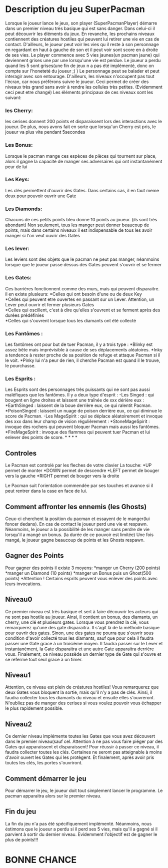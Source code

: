 # Description du jeu SuperPacman
Lorsque le joueur lance le jeux, son player (SuperPacmanPlayer) démarre dans un premier niveau très basique qui est sans danger. Dans celui-ci il peut découvrir les éléments du jeux. En revanche, les prochains niveaux contiennent des créatures hostiles qui peuvent lui retirer une vie en cas de contact. 
D'ailleurs, le joueur peut voir les vies qu il reste à son personnage en regardant en haut à gauche de son  et il peut voir sont score en à droite de ses vies. Le player commence avec 5 vies jaunes(un pacman jaune) qui deviennent grises une par une lorsqu'une vie est perdue. Le joueur a perdu quand les 5 sont grises(une fin de jeux n a pas été implémenté, donc on compte sur l'honeteté du joueur ;) )
Le personnage peut se balader et peut interagir avec son entourage. D'ailleurs, les niveaux n'occupent pas tout l'écran, car nous préférons suivre le joueur. Ceci permet de créer des niveaux très grand sans avoir à rendre les cellules très petites. (Evidemment ceci peut etre changé)
Les éléments principaux de ces niveaux sont les suivant:
### les Cherry: 
les cerises donnent 200 points et disparaissent lors des interactions avec le joueur. De plus, nous avons fait en sorte que lorsqu'un Cherry est pris, le    joueur va plus vite pendant 5secondes
### Les Bonus: 
Lorsque le pacman mange ces espèces de pièces qui tournent sur place, alors il gagne la capacité de manger ses adversaires qui ont instantanément peur de lui
### Les Keys: 
Les clés permettent d'ouvrir des Gates. Dans certains cas, il en faut meme deux pour pouvoir ouvrir une Gate
### Les Diamonds: 
Chacuns de ces petits points bleu donne 10 points au joueur. (ils sont très abondant) Non seulement, tous les manger peut donner beaucoup de points, mais dans certains niveaux il est indispensable de tous les avoir manger si l'on veut ouvrir des Gates
### Les lever: 
Les leviers sont des objets que le pacman ne peut pas manger, néanmoins lorsque que le joueur passe dessus des Gates peuvent s'ouvrir et se fermer
### Les Gates: 
Ces barrières fonctionnent comme des murs, mais qui peuvent disparaitre. il en existe plusieurs:
    *Celles qui ont besoin d'une ou de deux Key   
    *Celles qui peuvent etre ouvertes en passant sur un Lever. Attention, un Lever peut ouvrir et fermer plusieurs Gates   
    *Celles qui oscillent, c'est à dire qu'elles s'ouvrent et se ferment après des durées prédéfinies   
    *Celles qui s'ouvrent lorsque tous les diamants ont été collecté
### Les Fantômes :
Les fantômes ont pour but de tuer Pacman, il y a trois type :
   *Blinky est assez bête mais imprévisible à cause de ses déplacements aléatoires.
   *Inky a tendence à rester proche de sa position de refuge et attaque Pacman si il le voit.
   *Pinky lui n'a peur de rien, il cherche Pacman est quand il le trouve, le pourchasse.
### Les Esprits :
Les Esprits sont des personnages très puissants qui ne sont pas aussi maléfiques que les fantômes. Il y a deux type d'esprit :
-Les Singed : qui bougent en ligne droites et laissent une traînée de xxx dérière eux :
   *EarthSinged : laissent de la boue derrière eux, ce qui ralentit Pacman.
   *PoisonSinged : laissent un nuage de poison derrière eux, ce qui diminue le score de Pacman.
-Les MageSpirit : qui se déplace aléatoirement et invoque des xxx dans leur champ de vision régulièrement :
   *StoneMageSpirit : invoque des rochers qui peuvent bloquer Pacman mais aussi les fantômes.
   *FireMageSpirit : invoque des flammes qui peuvent tuer Pacman et lui enlever des points de score.
  *
  *
  *
  *

## Controles
Le Pacman est controlé par les fleches de votre clavier
La touche: 
*UP permet de monter
*DOWN permet de descendre
*LEFT permet de bouger vers la gauche
*RIGHT permet de bouger vers la droite

Le Pacman suit l'orientation commendée par ses touches et avance si il peut rentrer dans la case en face de lui.


## Comment affronter les ennemis (les Ghosts)
Ceux-ci cherchent la position du pacman et essayent de le manger(lui foncer dedans). En cas de contact le joueur perd une vie et respawn.
Néanmoins, le joueur a la possibilité de les manger sans perdre de vie lorsqu'il a mangé un bonus. (la durée de ce pouvoir est limitée) Une fois mangé, le joueur gagne beaucoup de points et les Ghosts respawn.

## Gagner des Points
Pour gagner des points il existe 3 moyens:
  *manger un Cherry (200 points)
  *manger un Diamond (10 points)
  *manger un Bonus puis un Ghost(500 points)
  *Attention ! Certains esprits peuvent vous enlever des points avec leurs invocations.

## Niveau0
Ce premier niveau est très basique et sert à faire découvrir les acteurs qui ne sont pas hostile au joueur. Ainsi, il contient un bonus, des diamants, un cherry, une clé et plusieurs gates. Lorsque vous prendrez la clé, vous remarquerez qu'une des gate disparaitra. Il s'agit là de la méthode basique pour ouvrir des gates. Sinon, une des gates ne pourra que s'ouvrir sous condition d'avoir collecté tous les diamants, sauf que pour cela il faudra passer une Gate grace à un troisième moyen. Il faudra passer sur le Lever et instantanément, la Gate disparaitra et une autre Gate apparaitra derrière vous. Finalement, ce niveau possède un dernier type de Gate qui s'ouvre et se referme tout seul grace à un timer.
## Niveau1
Attention, ce niveau est plein de créatures hostiles! Vous remarquerez que deux Gates vous bloquent la sortie, mais qu'il n'y a pas de clés. Ainsi, il faudra collecter tous les diamants du niveau et ensuite elles s'ouvreront. N'oubliez pas de manger des cerises si vous voulez pouvoir vous échapper le plus rapidement possible.
## Niveau2
Ce dernier niveau implémente toutes les Gates que vous avez découvert dans le premier niveau(sauf cel. Attention à ne pas vous faire piéger par des Gates qui apparaissent et disparaissent! Pour réussir à passer ce niveau, il faudra collecter toutes les clés. Certaines ne seront pas atteignable à moins d'avoir ouvert les Gates qui les protègent. Et finalement, après avoir pris toutes les clés, les portes s'ouvriront.

## Comment démarrer le jeu
Pour démarrer le jeu, le joueur doit tout simplement lancer le programme. Le pacman apparaitra alors sur le premier niveau.

## Fin du jeu
La fin du jeu n'a pas été spécifiquement implémenté.
Néanmoins, nous éstimons que le joueur a perdu si il perd ses 5 vies, mais qu'il a gagné si il parvient à sortir du dernier niveau.
Evidemment l'objectif est de gagner le plus de points!!!
# BONNE CHANCE
